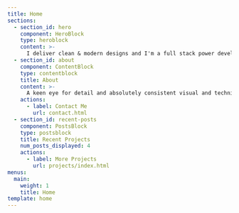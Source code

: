 ```yaml
---
title: Home
sections:
  - section_id: hero
    component: HeroBlock
    type: heroblock
    content: >-
      I deliver clean & modern designs and I'm a full stack power developer. All of my sites are super operable, intuitive, &amp; easy. I can create or modify powerful WordPress themes. Every site is fully responsive, built on HTML5, CSS3, PHP, Node.js, and on and on. Hope you dig it.
  - section_id: about
    component: ContentBlock
    type: contentblock
    title: About
    content: >-
      A keen eye for detail and absolutely consistent visual and technical content throughout. All done by hand. Quality delivered. Make the visitor stop and consider you. Every burakoff.com site does that - they can't look away. They spend time, consider your offer and
    actions:
      - label: Contact Me
        url: contact.html
  - section_id: recent-posts
    component: PostsBlock
    type: postsblock
    title: Recent Projects
    num_posts_displayed: 4
    actions:
      - label: More Projects
        url: projects/index.html
menus:
  main:
    weight: 1
    title: Home
template: home
---
```

